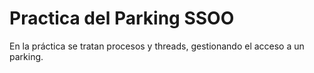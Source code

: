 # Practica del Parking SSOO

En la práctica se tratan procesos y threads, gestionando el acceso a un parking. 
